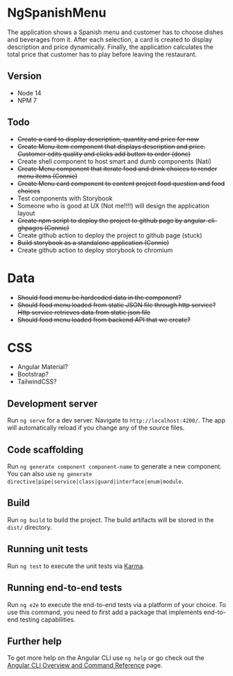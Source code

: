 # NgSpanishMenu

The application shows a Spanish menu and customer has to choose dishes and beverages from it. After each selection, a card is created to display description and price dynamically. Finally, the application calculates the total price that customer has to play before leaving the restaurant.

## Version

- Node 14
- NPM 7

## Todo

- ~~Create a card to display description, quantity and price for now~~
- ~~Create Menu item component that displays description and price. Customer edits quality and clicks add button to order (done)~~
- Create shell component to host smart and dumb components (Nati)
- ~~Create Menu component that iterate food and drink choices to render menu items (Connie)~~
- ~~Create Menu card component to content project food question and food choices~~
- Test components with Storybook
- Someone who is good at UX (Not me!!!!) will design the application layout
- ~~Create npm script to deploy the project to github page by angular-cli-ghpages (Connie)~~
- Create github action to deploy the project to github page (stuck)
- ~~Build storybook as a standalone application (Connie)~~
- Create github action to deploy storybook to chromium

# Data

- ~~Should food menu be hardcoded data in the component?~~
- ~~Should food menu loaded from static JSON file through http service? Http service retrieves data from static json file~~
- ~~Should food menu loaded from backend API that we create?~~

# CSS

- Angular Material?
- Bootstrap?
- TailwindCSS?

## Development server

Run `ng serve` for a dev server. Navigate to `http://localhost:4200/`. The app will automatically reload if you change any of the source files.

## Code scaffolding

Run `ng generate component component-name` to generate a new component. You can also use `ng generate directive|pipe|service|class|guard|interface|enum|module`.

## Build

Run `ng build` to build the project. The build artifacts will be stored in the `dist/` directory.

## Running unit tests

Run `ng test` to execute the unit tests via [Karma](https://karma-runner.github.io).

## Running end-to-end tests

Run `ng e2e` to execute the end-to-end tests via a platform of your choice. To use this command, you need to first add a package that implements end-to-end testing capabilities.

## Further help

To get more help on the Angular CLI use `ng help` or go check out the [Angular CLI Overview and Command Reference](https://angular.io/cli) page.

